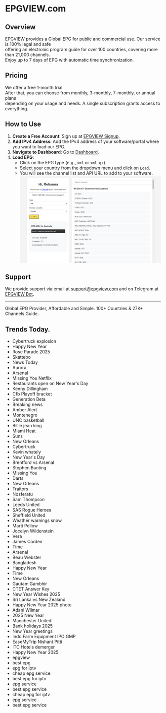 # EPGVIEW.com



## Overview
EPGVIEW provides a Global EPG for public and commercial use. Our service is 100% legal and safe\
offering an electronic program guide for over 100 countries, covering more than 21,000 channels.\
Enjoy up to 7 days of EPG with automatic time synchronization.

## Pricing
We offer a free 1-month trial. \
After that, you can choose from monthly, 3-monthly, 7-monthly, or annual plans \
depending on your usage and needs. A single subscription grants access to everything.

## How to Use
1. **Create a Free Account**: Sign up at [EPGVIEW Signup](https://epgview.com/signup.php).
2. **Add IPv4 Address**: Add the IPv4 address of your software/portal where you want to load our EPG.
3. **Navigate to Dashboard**: Go to [Dashboard](https://epgview.com/dashboard.php).
4. **Load EPG**:
   - Click on the EPG type (e.g., `xml` or `xml.gz`).
   - Select your country from the dropdown menu and click on `Load`.
   - You will see the channel list and API URL to add to your software.
![EPGVIEW](img/dashboard.png)
## Support
We provide support via email at [support@epgview.com](mailto:support@epgview.com) and on Telegram at [EPGVIEW Bot](https://t.me/epgview_bot).

---

Global EPG Provider, Affordable and Simple. 100+ Countries & 27K+ Channels Guide.

## Trends Today.

- Cybertruck explosion
- Happy New Year
- Rose Parade 2025
- Skattebo
- News Today
- Aurora
- Arsenal
- Missing You Netflix
- Restaurants open on New Year's Day
- Kenny Dillingham
- Cfb Playoff bracket
- Generation Beta
- Breaking news
- Amber Alert
- Montenegro
- UNC basketball
- Billie jean king
- Miami Heat
- Suns
- New Orleans
- Cybertruck
- Kevin whately
- New Year's Day
- Brentford vs Arsenal
- Stephen Bunting
- Missing You
- Darts
- New Orleans
- Traitors
- Nosferatu
- Sam Thompson
- Leeds United
- SAS Rogue Heroes
- Sheffield United
- Weather warnings snow
- Marti Pellow
- Jocelyn Wildenstein
- Vera
- James Corden
- Time
- Arsenal
- Beau Webster
- Bangladesh
- Happy New Year
- Time
- New Orleans
- Gautam Gambhir
- CTET Answer Key
- New Year Wishes 2025
- Sri Lanka vs New Zealand
- Happy New Year 2025 photo
- Adani Wilmar
- 2025 New Year
- Manchester United
- Bank holidays 2025
- New Year greetings
- Indo Farm Equipment IPO GMP
- EaseMyTrip Nishant Pitti
- ITC Hotels demerger
- Happy New Year 2025
- epgview
- best epg
- epg for iptv
- cheap epg service
- best epg for iptv
- epg service
- best epg service
- cheap epg for iptv
- epg service
- best epg service
